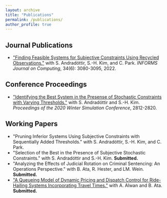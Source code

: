 ```yaml
---
layout: archive
title: "Publications"
permalink: /publications/
author_profile: true
---
```


## Journal Publications
* ["Finding Feasible Systems for Subjective Constraints Using Recycled Observations."](https://pubsonline.informs.org/doi/10.1287/ijoc.2022.1227) with S. Andradóttir, S.-H. Kim, and C. Park. *INFORMS Journal on Computing*, 34(6): 3080-3095, 2022. 

## Conference Proceedings
* ["Identifying the Best System in the Presense of Stochastic Constraints with Varying Thresholds."](https://ieeexplore.ieee.org/abstract/document/9384097) with S. Andradóttir and S.-H. Kim. *Proceedings of the 2020 Winter Simulation Conference*, 2812-2820. 

## Working Papers
* "Pruning Inferior Systems Using Subjective Constraints with Sequentially Added Thresholds." with S. Andradóttir, S.-H. Kim, and C. Park.
* "Selection of the Best in the Presence of Subjective Stochastic Constraints." with S. Andradóttir and S.-H. Kim. **Submitted.**  
* "Analyzing the Effects of Judicial Rotation on Criminal Sentencing: An Operations Perspective." with B. Ata, R. Hester, and LM. Wein. **Submitted.**
* ["A Queueing Model of Dynamic Pricing and Dispatch Control for Ride-Hailing Systems Incorporating Travel Times."](https://arxiv.org/abs/2302.02265) with A. Alwan and B. Ata. **Submitted.**

